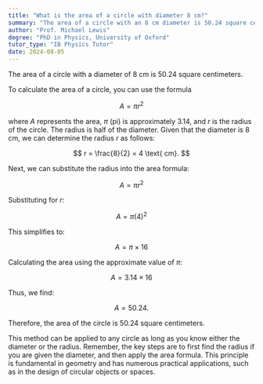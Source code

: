```yaml
---
title: "What is the area of a circle with diameter 8 cm?"
summary: "The area of a circle with an 8 cm diameter is 50.24 square centimeters."
author: "Prof. Michael Lewis"
degree: "PhD in Physics, University of Oxford"
tutor_type: "IB Physics Tutor"
date: 2024-08-05
---
```


The area of a circle with a diameter of $8$ cm is $50.24$ square centimeters.

To calculate the area of a circle, you can use the formula 

$$ A = \pi r^2 $$ 

where $A$ represents the area, $\pi$ (pi) is approximately $3.14$, and $r$ is the radius of the circle. The radius is half of the diameter. Given that the diameter is $8$ cm, we can determine the radius $r$ as follows:

$$ r = \frac{8}{2} = 4 \text{ cm}. $$

Next, we can substitute the radius into the area formula:

$$ A = \pi r^2 $$

Substituting for $r$:

$$ A = \pi (4)^2 $$

This simplifies to:

$$ A = \pi \times 16 $$

Calculating the area using the approximate value of $\pi$:

$$ A = 3.14 \times 16 $$

Thus, we find:

$$ A = 50.24. $$

Therefore, the area of the circle is $50.24$ square centimeters. 

This method can be applied to any circle as long as you know either the diameter or the radius. Remember, the key steps are to first find the radius if you are given the diameter, and then apply the area formula. This principle is fundamental in geometry and has numerous practical applications, such as in the design of circular objects or spaces.
    